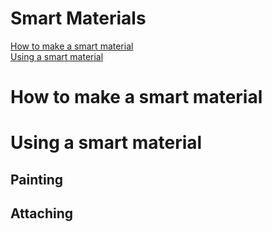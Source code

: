 # Smart Materials

[How to make a smart material](#how-to-make-a-smart-material) <br/>
[Using a smart material](#using-a-smart-material)

# How to make a smart material

# Using a smart material

## Painting

## Attaching
